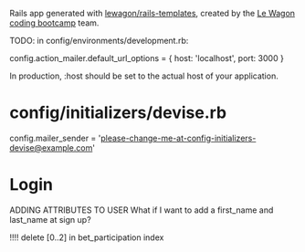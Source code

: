 Rails app generated with [lewagon/rails-templates](https://github.com/lewagon/rails-templates), created by the [Le Wagon coding bootcamp](https://www.lewagon.com) team.

TODO:
in config/environments/development.rb:

 config.action_mailer.default_url_options = { host: 'localhost', port: 3000 }

In production, :host should be set to the actual host of your application.

# config/initializers/devise.rb
config.mailer_sender = 'please-change-me-at-config-initializers-devise@example.com'


# Login
ADDING ATTRIBUTES TO USER
What if I want to add a first_name and last_name at sign up?


!!!! delete [0..2] in bet_participation index

